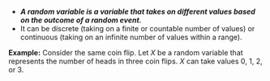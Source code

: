 - ***A random variable is a variable that takes on different values based on the outcome of a random event.*** 
- It can be discrete (taking on a finite or countable number of values) or continuous (taking on an infinite number of values within a range).

**Example:**
Consider the same coin flip. Let $X$ be a random variable that represents the number of heads in three coin flips. $X$ can take values 0, 1, 2, or 3.